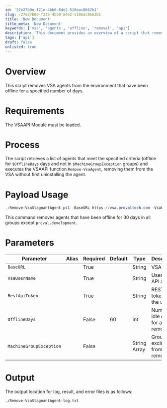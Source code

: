 ```yaml
---
id: '27e27b0e-f21e-4bb0-84e2-518eac8662b1'
slug: /27e27b0e-f21e-4bb0-84e2-518eac8662b1
title: 'New Document'
title_meta: 'New Document'
keywords: ['vsa', 'agents', 'offline', 'removal', 'api']
description: 'This document provides an overview of a script that removes VSA agents from the environment that have been offline for a specified number of days. It details the requirements, process, payload usage, parameters, and output location for logs, results, and errors.'
tags: ['api']
draft: false
unlisted: true
---
```


# Overview

This script removes VSA agents from the environment that have been offline for a specified number of days.

# Requirements

The VSAAPI Module must be loaded.

# Process

The script retrieves a list of agents that meet the specified criteria (offline for `$OfflineDays` days and not in `$MachineGroupException` groups) and executes the VSAAPI function `Remove-VsaAgent`, removing them from the VSA without first uninstalling the agent.

# Payload Usage

```powershell
./Remove-VsaStagnantAgent.ps1 -BaseURL https://vsa.provaltech.com -VsaUserName apiServiceAccount -RestApiToken abcd-efgh-ijkl-mnop -OfflineDays 30 -MachineGroupException proval.development
```

This command removes agents that have been offline for 30 days in all groups except `proval.development`.

# Parameters

| Parameter                  | Alias | Required | Default | Type          | Description                          |
|---------------------------|-------|----------|---------|---------------|--------------------------------------|
| `BaseURL`                 |       | True     |         | String        | VSA URL                              |
| `VsaUserName`             |       | True     |         | String        | User with API access                 |
| `RestApiToken`            |       | True     |         | String        | REST API token for the user         |
| `OfflineDays`             |       | False    | 60      | Int           | Number of idle days for agent removal|
| `MachineGroupException`    |       | False    |         | String Array  | Groups to exclude from agent removal  |

# Output

The output location for log, result, and error files is as follows:

```
./Remove-VsaStagnantAgent-log.txt
```